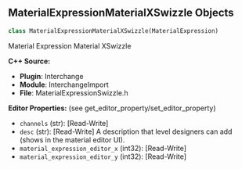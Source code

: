 ## MaterialExpressionMaterialXSwizzle Objects

```python
class MaterialExpressionMaterialXSwizzle(MaterialExpression)
```

Material Expression Material XSwizzle

**C++ Source:**

- **Plugin**: Interchange
- **Module**: InterchangeImport
- **File**: MaterialExpressionSwizzle.h

**Editor Properties:** (see get_editor_property/set_editor_property)

- ``channels`` (str):  [Read-Write]
- ``desc`` (str):  [Read-Write] A description that level designers can add (shows in the material editor UI).
- ``material_expression_editor_x`` (int32):  [Read-Write]
- ``material_expression_editor_y`` (int32):  [Read-Write]

<a id="unreal.MaterialExpressionMaterialXTextureSampleParameterBlur"></a>
